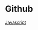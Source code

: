 
Github
======


[Javascript](https://github.com/search?q=stars%3A%3E%3D3000+fork%3Atrue+language%3Ajavascript&type=Repositories&ref=searchresults)